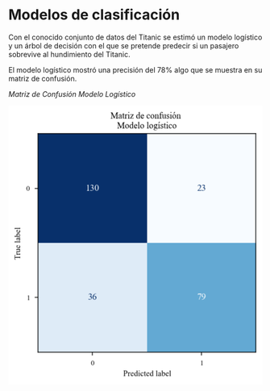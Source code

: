 # Modelos de clasificación

Con el conocido conjunto de datos del Titanic se estimó un modelo logístico y un árbol de decisión con el que se pretende predecir si un pasajero sobrevive al hundimiento del Titanic.

El modelo logístico mostró una precisión del 78% algo que se muestra en su matriz de confusión.

*Matriz de Confusión Modelo Logístico*

![Matriz de confusión](https://github.com/jorgeorenos/Arbol_de_decision/blob/main/Imagenes/Matriz%20de%20confusi%C3%B3n%20modelo%20log%C3%ADstico.svg)


